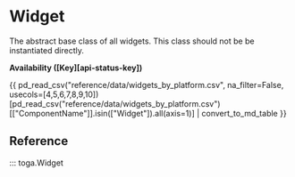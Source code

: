 # Widget

The abstract base class of all widgets. This class should not be be
instantiated directly.

**Availability ([Key][api-status-key])**

{{ pd_read_csv("reference/data/widgets_by_platform.csv", na_filter=False, usecols=[4,5,6,7,8,9,10])[pd_read_csv("reference/data/widgets_by_platform.csv")[["ComponentName"]].isin(["Widget"]).all(axis=1)] | convert_to_md_table }}

## Reference

::: toga.Widget
<!--
    options:
        members:
            TODO: Do I need to add inherited members list including "object, PackMixin"?
-->
